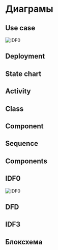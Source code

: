 # Диаграмы

## Use case

![IDF0](../_media/diagrams/use_case.svg)

## Deployment



## State chart



## Activity



## Class



## Component



## Sequence



## Components



## IDF0

![IDF0](../_media/diagrams/idef0.svg)

## DFD



## IDF3



## Блоксхема